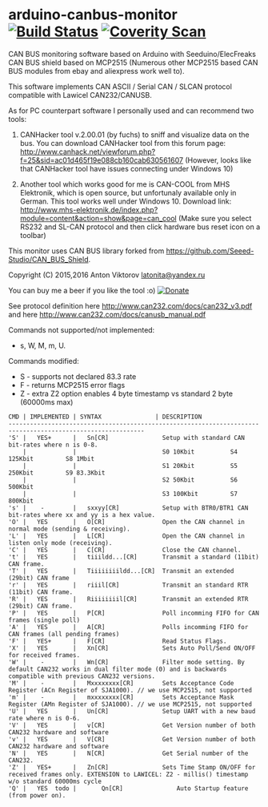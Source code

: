 # arduino-canbus-monitor [![Build Status](https://api.travis-ci.org/latonita/arduino-canbus-monitor.svg?branch=master)](https://travis-ci.org/latonita/arduino-canbus-monitor) [![Coverity Scan](https://scan.coverity.com/projects/11684/badge.svg)](https://scan.coverity.com/projects/latonita-arduino-canbus-monitor)

CAN BUS monitoring software based on Arduino with Seeduino/ElecFreaks CAN BUS shield based on MCP2515 (Numerous other MCP2515 based CAN BUS modules from ebay and aliexpress work well to).

This software implements CAN ASCII / Serial CAN / SLCAN protocol compatible with Lawicel CAN232/CANUSB. 

As for PC counterpart software I personally used and can recommend two tools:

1) CANHacker tool v.2.00.01 (by fuchs) to sniff and visualize data on the bus. You can download CANHacker tool from this forum page: http://www.canhack.net/viewforum.php?f=25&sid=ac01d465f19e088cb160cab630561607 (However, looks like that CANHacker tool have issues connecting under Windows 10)

2) Another tool which works good for me is CAN-COOL from MHS Elektronik, which is open source, but unfortunaly available only in German. This tool works well under Windows 10. Download link: http://www.mhs-elektronik.de/index.php?module=content&action=show&page=can_cool  (Make sure you select RS232 and SL-CAN protocol and then click hardware bus reset icon on a toolbar)

This monitor uses CAN BUS library forked from https://github.com/Seeed-Studio/CAN_BUS_Shield.

Copyright (C) 2015,2016 Anton Viktorov <latonita@yandex.ru>

You can buy me a beer if you like the tool :o)   [![Donate](https://www.paypal.com/en_US/i/btn/btn_donate_LG.gif)](https://www.paypal.com/cgi-bin/webscr?cmd=_s-xclick&hosted_button_id=4JPDVHYWUY3LW)


See protocol definition here http://www.can232.com/docs/can232_v3.pdf and here http://www.can232.com/docs/canusb_manual.pdf

Commands not supported/not implemented:  
- s, W, M, m, U.

Commands modified:
-  S - supports not declared 83.3 rate 
-  F - returns MCP2515 error flags
-  Z - extra Z2 option enables 4 byte timestamp vs standard 2 byte (60000ms max)
  
```
CMD | IMPLEMENTED | SYNTAX               | DESCRIPTION
------------------------------------------------------------------------------------------------------------
'S' |   YES+      |   Sn[CR]               Setup with standard CAN bit-rates where n is 0-8.
    |             |                        S0 10Kbit          S4 125Kbit         S8 1Mbit
    |             |                        S1 20Kbit          S5 250Kbit         S9 83.3Kbit
    |             |                        S2 50Kbit          S6 500Kbit
    |             |                        S3 100Kbit         S7 800Kbit
's' |    -        |   sxxyy[CR]            Setup with BTR0/BTR1 CAN bit-rates where xx and yy is a hex value.
'O' |   YES       |   O[CR]                Open the CAN channel in normal mode (sending & receiving).
'L' |   YES       |   L[CR]                Open the CAN channel in listen only mode (receiving).
'C' |   YES       |   C[CR]                Close the CAN channel.
't' |   YES       |   tiiildd...[CR]       Transmit a standard (11bit) CAN frame.
'T' |   YES       |   Tiiiiiiiildd...[CR]  Transmit an extended (29bit) CAN frame
'r' |   YES       |   riiil[CR]            Transmit an standard RTR (11bit) CAN frame.
'R' |   YES       |   Riiiiiiiil[CR]       Transmit an extended RTR (29bit) CAN frame.
'P' |   YES       |   P[CR]                Poll incomming FIFO for CAN frames (single poll)
'A' |   YES       |   A[CR]                Polls incomming FIFO for CAN frames (all pending frames)
'F' |   YES+      |   F[CR]                Read Status Flags.
'X' |   YES       |   Xn[CR]               Sets Auto Poll/Send ON/OFF for received frames.
'W' |    -        |   Wn[CR]               Filter mode setting. By default CAN232 works in dual filter mode (0) and is backwards compatible with previous CAN232 versions.
'M' |    -        |   Mxxxxxxxx[CR]        Sets Acceptance Code Register (ACn Register of SJA1000). // we use MCP2515, not supported
'm' |    -        |   mxxxxxxxx[CR]        Sets Acceptance Mask Register (AMn Register of SJA1000). // we use MCP2515, not supported
'U' |   YES       |   Un[CR]               Setup UART with a new baud rate where n is 0-6.
'V' |   YES       |   v[CR]                Get Version number of both CAN232 hardware and software
'v' |   YES       |   V[CR]                Get Version number of both CAN232 hardware and software
'N' |   YES       |   N[CR]                Get Serial number of the CAN232.
'Z' |   YES+      |   Zn[CR]               Sets Time Stamp ON/OFF for received frames only. EXTENSION to LAWICEL: Z2 - millis() timestamp w/o standard 60000ms cycle
'Q' |   YES  todo |       Qn[CR]               Auto Startup feature (from power on). 

```
